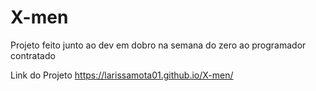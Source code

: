# X-men
Projeto feito junto ao dev em dobro na semana do zero ao programador contratado

Link do Projeto
https://larissamota01.github.io/X-men/
